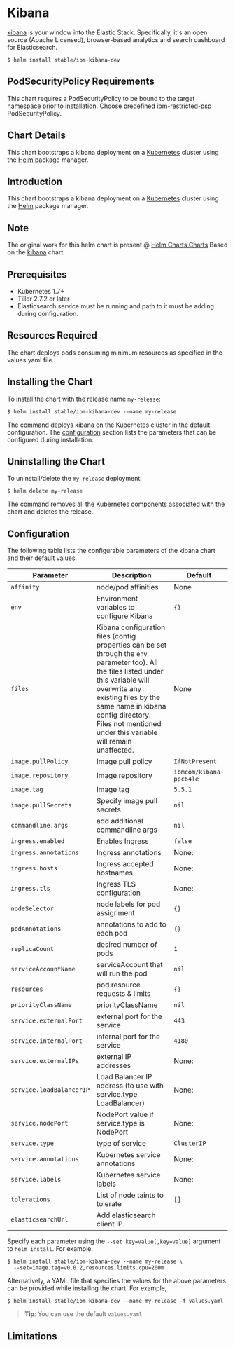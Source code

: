 # Kibana

[kibana](https://github.com/elastic/kibana) is your window into the Elastic Stack. Specifically, it's an open source (Apache Licensed), browser-based analytics and search dashboard for Elasticsearch.

```console
$ helm install stable/ibm-kibana-dev
```
## PodSecurityPolicy Requirements
This chart requires a PodSecurityPolicy to be bound to the target namespace prior to installation. Choose predefined ibm-restricted-psp PodSecurityPolicy.

## Chart Details
This chart bootstraps a kibana deployment on a [Kubernetes](http://kubernetes.io) cluster using the [Helm](https://helm.sh) package manager.

## Introduction

This chart bootstraps a kibana deployment on a [Kubernetes](http://kubernetes.io) cluster using the [Helm](https://helm.sh) package manager.

## Note 
The original work for this helm chart is present @ [Helm Charts Charts]( https://github.com/helm/charts) Based on the [kibana]( https://github.com/helm/charts/tree/master/stable/kibana) chart.

## Prerequisites
- Kubernetes 1.7+ 
- Tiller 2.7.2 or later
- Elasticsearch service must be running and path to it must be adding during configuration.

## Resources Required
The chart deploys pods consuming minimum resources as specified in the values.yaml file. 

## Installing the Chart

To install the chart with the release name `my-release`:

```console
$ helm install stable/ibm-kibana-dev --name my-release
```

The command deploys kibana on the Kubernetes cluster in the default configuration. The [configuration](#configuration) section lists the parameters that can be configured during installation.

## Uninstalling the Chart

To uninstall/delete the `my-release` deployment:

```console
$ helm delete my-release
```

The command removes all the Kubernetes components associated with the chart and deletes the release.

## Configuration

The following table lists the configurable parameters of the kibana chart and their default values.

Parameter | Description | Default
--- | --- | ---
`affinity` | node/pod affinities | None
`env` | Environment variables to configure Kibana | `{}`
`files` | Kibana configuration files (config properties can be set through the `env` parameter too). All the files listed under this variable will overwrite any existing files by the same name in kibana config directory. Files not mentioned under this variable will remain unaffected. | None
`image.pullPolicy` | Image pull policy | `IfNotPresent`
`image.repository` | Image repository | `ibmcom/kibana-ppc64le`
`image.tag` | Image tag | `5.5.1`
`image.pullSecrets` |Specify image pull secrets | `nil`
`commandline.args` | add additional commandline args | `nil`
`ingress.enabled` | Enables Ingress | `false`
`ingress.annotations` | Ingress annotations | None:
`ingress.hosts` | Ingress accepted hostnames | None:
`ingress.tls` | Ingress TLS configuration | None:
`nodeSelector` | node labels for pod assignment | `{}`
`podAnnotations` | annotations to add to each pod | `{}`
`replicaCount` | desired number of pods | `1`
`serviceAccountName` | serviceAccount that will run the pod | `nil`
`resources` | pod resource requests & limits | `{}`
`priorityClassName` | priorityClassName | `nil`
`service.externalPort` | external port for the service | `443`
`service.internalPort` | internal port for the service | `4180`
`service.externalIPs` | external IP addresses | None:
`service.loadBalancerIP` | Load Balancer IP address (to use with service.type LoadBalancer) | None:
`service.nodePort` | NodePort value if service.type is NodePort | None:
`service.type` | type of service | `ClusterIP`
`service.annotations` | Kubernetes service annotations | None:
`service.labels` | Kubernetes service labels | None:
`tolerations` | List of node taints to tolerate | `[]`
`elasticsearchUrl`| Add elasticsearch client IP.


Specify each parameter using the `--set key=value[,key=value]` argument to `helm install`. For example,

```console
$ helm install stable/ibm-kibana-dev --name my-release \
  --set=image.tag=v0.0.2,resources.limits.cpu=200m
```

Alternatively, a YAML file that specifies the values for the above parameters can be provided while installing the chart. For example,

```console
$ helm install stable/ibm-kibana-dev --name my-release -f values.yaml
```

> **Tip**: You can use the default `values.yaml`

## Limitations
